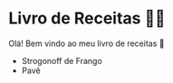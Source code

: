 # Livro de Receitas :man_cook:



Olá! Bem vindo ao meu livro de receitas :clap:

- Strogonoff de Frango
- Pavê